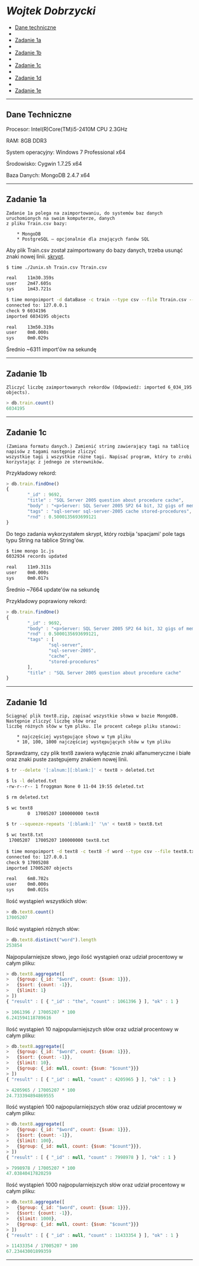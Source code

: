 # *Wojtek Dobrzycki*

* [Dane techniczne](#dane-techniczne)
* 
* [Zadanie 1a](#zadanie-1a)
* 
* [Zadanie 1b](#zadanie-1b)
* 
* [Zadanie 1c](#zadanie-1c)
* 
* [Zadanie 1d](#zadanie-1d)
* 
* [Zadanie 1e](#zadanie-1e)

---

## Dane Techniczne

Procesor:
	Intel(R)Core(TM)i5-2410M CPU 2.3GHz

RAM:
	8GB DDR3

System operacyjny:
	Windows 7 Professional x64

Środowisko:
	Cygwin 1.7.25 x64

Baza Danych:
	MongoDB 2.4.7 x64

---

## Zadanie 1a

```
Zadanie 1a polega na zaimportowaniu, do systemów baz danych uruchomionych na swoim komputerze, danych
z pliku Train.csv bazy:

	* MongoDB
	* PostgreSQL – opcjonalnie dla znających fanów SQL
```

Aby plik Train.csv został zaimportowany do bazy danych, trzeba usunąć znaki nowej linii. [skrypt](../../scripts/wbzyl/2unix.sh).

```sh
$ time ./2unix.sh Train.csv Ttrain.csv

real    11m30.359s
user    2m47.605s
sys     1m43.721s

$ time mongoimport -d dataBase -c train --type csv --file Ttrain.csv --headerline
connected to: 127.0.0.1
check 9 6034196
imported 6034195 objects

real    13m50.319s
user    0m0.000s
sys     0m0.029s
```

Średnio ~6311 import'ów na sekundę

---

## Zadanie 1b

```
Zliczyć liczbę zaimportowanych rekordów (Odpowiedź: imported 6_034_195 objects).
```

```js
> db.train.count()
6034195
```

---

## Zadanie 1c

```
(Zamiana formatu danych.) Zamienić string zawierający tagi na tablicę napisów z tagami następnie zliczyć
wszystkie tagi i wszystkie różne tagi. Napisać program, który to zrobi korzystając z jednego ze sterowników.
```

Przykładowy rekord:

```js
> db.train.findOne()
{
        "_id" : 9692,
        "title" : "SQL Server 2005 question about procedure cache",
        "body" : "<p>Server: SQL Server 2005 SP2 64 bit, 32 gigs of memory. 2 instances of SQL server running. Main instance I'm using has 20 gigs visible.</p>  <p>We have a situation where it appears every so often our entire procedure cache is cleared which in turn is forcing stored procedure (sp) recompiles. Once the sp is in the cache everything runs fast for a little while. After a couple hours, it's cleared from the cache and has to be recompiled causing things to run slow briefly.</p>  <p>I'm watching the cache using:</p>  <pre><code>SELECT cp.objtype AS PlanType, OBJECT_NAME(st.objectid,st.dbid) AS ObjectName, cp.refcounts AS ReferenceCounts, cp.usecounts AS UseCounts, st.TEXT AS SQLBatch, qp.query_plan AS QueryPlan FROM sys.dm_exec_cached_plans AS cp CROSS APPLY sys.dm_exec_query_plan(cp.plan_handle) AS qp CROSS APPLY sys.dm_exec_sql_text(cp.plan_handle) AS st GO </code></pre>  <p>DBCC FREEPROCCACHE is never called.</p>  <p>If I run DBCC MEMORYSTATUS I can see the TotalPages of the procedure cache as being around 500k pages. This comes out to be 3.9 Gigs allocated to the cache. Referencing: <a href=\"http://msdn.microsoft.com/en-us/library/ee343986.aspx\" rel=\"nofollow\">Plan Caching in SQL Server 2008</a> (The section on caching includes 2005 SP 2). It indicates the pressure limit should be 4.6 gigs. (75% of visible target memory from 0-4GB + 10% of visible target memory from 4Gb-64GB + 5% of visible target memory > 64GB... 3gigs + 1.6 gigs = 4.6 gigs)</p>  <p>This seems to indicate that we shouldn't be under cache pressure for another 700 megs. If the statistics were changing then the stored procedure should still be in the cache and recompiled when it's next run and it checks the statistics. If this was the case I would expect the cache to stay at almost constant size.</p>  <p>Any ideas what might be causing the procedure cache to empty or what else I should keep an eye on to try to find the cause?</p> ",
        "tags" : "sql-server sql-server-2005 cache stored-procedures",
        "rnd" : 0.5000135693699121
}
```

Do tego zadania wykorzystałem skrypt, który rozbija 'spacjami' pole tags typu String na tablice String'ów.

```sh
$ time mongo 1c.js
6032934 records updated

real    11m9.311s
user    0m0.000s
sys     0m0.017s
```

Średnio ~7664 update'ów na sekundę

Przykładowy poprawiony rekord:

```js
> db.train.findOne()
{
        "_id" : 9692,
        "body" : "<p>Server: SQL Server 2005 SP2 64 bit, 32 gigs of memory. 2 instances of SQL server running. Main instance I'm using has 20 gigs visible.</p>  <p>We have a situation where it appears every so often our entire procedure cache is cleared which in turn is forcing stored procedure (sp) recompiles. Once the sp is in the cache everything runs fast for a little while. After a couple hours, it's cleared from the cache and has to be recompiled causing things to run slow briefly.</p>  <p>I'm watching the cache using:</p>  <pre><code>SELECT cp.objtype AS PlanType, OBJECT_NAME(st.objectid,st.dbid) AS ObjectName, cp.refcounts AS ReferenceCounts, cp.usecounts AS UseCounts, st.TEXT AS SQLBatch, qp.query_plan AS QueryPlan FROM sys.dm_exec_cached_plans AS cp CROSS APPLY sys.dm_exec_query_plan(cp.plan_handle) AS qp CROSS APPLY sys.dm_exec_sql_text(cp.plan_handle) AS st GO </code></pre>  <p>DBCC FREEPROCCACHE is never called.</p>  <p>If I run DBCC MEMORYSTATUS I can see the TotalPages of the procedure cache as being around 500k pages. This comes out to be 3.9 Gigs allocated to the cache. Referencing: <a href=\"http://msdn.microsoft.com/en-us/library/ee343986.aspx\" rel=\"nofollow\">Plan Caching in SQL Server 2008</a> (The section on caching includes 2005 SP 2). It indicates the pressure limit should be 4.6 gigs. (75% of visible target memory from 0-4GB + 10% of visible target memory from 4Gb-64GB + 5% of visible target memory > 64GB... 3gigs + 1.6 gigs = 4.6 gigs)</p>  <p>This seems to indicate that we shouldn't be under cache pressure for another 700 megs. If the statistics were changing then the stored procedure should still be in the cache and recompiled when it's next run and it checks the statistics. If this was the case I would expect the cache to stay at almost constant size.</p>  <p>Any ideas what might be causing the procedure cache to empty or what else I should keep an eye on to try to find the cause?</p> ",
        "rnd" : 0.5000135693699121,
        "tags" : [
                "sql-server",
                "sql-server-2005",
                "cache",
                "stored-procedures"
        ],
        "title" : "SQL Server 2005 question about procedure cache"
}
```

---

## Zadanie 1d

```
Ściągnąć plik text8.zip, zapisać wszystkie słowa w bazie MongoDB. Następnie zliczyć liczbę słów oraz
liczbę różnych słów w tym pliku. Ile procent całego pliku stanowi:

	* najczęściej występujące słowo w tym pliku
	* 10, 100, 1000 najczęściej występujących słów w tym pliku
```

Sprawdzamy, czy plik text8 zawiera wyłącznie znaki alfanumeryczne i białe oraz znaki puste zastępujemy znakiem nowej linii.

```sh
$ tr --delete '[:alnum:][:blank:]' < text8 > deleted.txt

$ ls -l deleted.txt
-rw-r--r-- 1 froggman None 0 11-04 19:55 deleted.txt

$ rm deleted.txt

$ wc text8
        0  17005207 100000000 text8

$ tr --squeeze-repeats '[:blank:]' '\n' < text8 > text8.txt

$ wc text8.txt
 17005207  17005207 100000000 text8.txt
 
$ time mongoimport -d text8 -c text8 -f word --type csv --file text8.txt
connected to: 127.0.0.1
check 9 17005208
imported 17005207 objects

real    6m8.782s
user    0m0.000s
sys     0m0.015s
```

Ilość wystąpień wszystkich słów:

```js
> db.text8.count()
17005207
```

Ilość wystąpień różnych słów:

```js
> db.text8.distinct("word").length
253854
```

Najpopularniejsze słowo, jego ilość wystąpień oraz udział procentowy w całym pliku:

```js
> db.text8.aggregate([
> 	{$group: {_id: "$word", count: {$sum: 1}}},
> 	{$sort: {count: -1}},
> 	{$limit: 1}
> ])
{ "result" : [ { "_id" : "the", "count" : 1061396 } ], "ok" : 1 }

> 1061396 / 17005207 * 100
6.241594118789616
```

Ilość wystąpień 10 najpopularniejszych słów oraz udział procentowy w całym pliku:

```js
> db.text8.aggregate([
> 	{$group: {_id: "$word", count: {$sum: 1}}},
> 	{$sort: {count: -1}},
> 	{$limit: 10},
> 	{$group: {_id: null, count: {$sum: "$count"}}}
> ])
{ "result" : [ { "_id" : null, "count" : 4205965 } ], "ok" : 1 }

> 4205965 / 17005207 * 100
24.733394894869555
```

Ilość wystąpień 100 najpopularniejszych słów oraz udział procentowy w całym pliku:

```js
> db.text8.aggregate([
> 	{$group: {_id: "$word", count: {$sum: 1}}},
> 	{$sort: {count: -1}},
> 	{$limit: 100},
> 	{$group: {_id: null, count: {$sum: "$count"}}},
> ])
{ "result" : [ { "_id" : null, "count" : 7998978 } ], "ok" : 1 }

> 7998978 / 17005207 * 100
47.03840417820259
```

Ilość wystąpień 1000 najpopularniejszych słów oraz udział procentowy w całym pliku:

```js
> db.text8.aggregate([
> 	{$group: {_id: "$word", count: {$sum: 1}}},
> 	{$sort: {count: -1}},
> 	{$limit: 1000},
> 	{$group: {_id: null, count: {$sum: "$count"}}}
> ])
{ "result" : [ { "_id" : null, "count" : 11433354 } ], "ok" : 1 }

> 11433354 / 17005207 * 100
67.23443001899359
```

---



